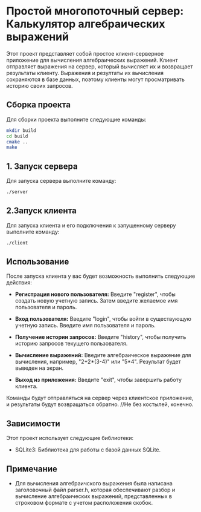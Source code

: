 # Простой многопоточный сервер: Калькулятор алгебраических выражений

Этот проект представляет собой простое клиент-серверное приложение для вычисления алгебраических выражений. Клиент отправляет выражения на сервер, который вычисляет их и возвращает результаты клиенту. Выражения и резултаты их вычисления сохраняются в базе данных, поэтому клиенты могут просматривать историю своих запросов.

## Сборка проекта

Для сборки проекта выполните следующие команды:

```bash
mkdir build
cd build
cmake ..
make
```

## 1. Запуск сервера

Для запуска сервера выполните команду:

```bash
./server
```

## 2.Запуск клиента

Для запуска клиента и его подключения к запущенному серверу выполните команду:

```bash
./client
```

## Использование

После запуска клиента у вас будет возможность выполнить следующие действия:

- **Регистрация нового пользователя:** Введите "register", чтобы создать новую учетную запись. Затем введите желаемое имя пользователя и пароль.

- **Вход пользователя:** Введите "login", чтобы войти в существующую учетную запись. Введите имя пользователя и пароль.

- **Получение истории запросов:** Введите "history", чтобы получить историю запросов текущего пользователя.

- **Вычисление выражений:** Введите алгебраическое выражение для вычисления, например, "2+2*(3-4)" или "5*4". Результат будет выведен на экран.

- **Выход из приложения:** Введите "exit", чтобы завершить работу клиента.

Команды будут отправляться на сервер через клиентское приложение, и результаты будут возвращаться обратно. 
//Не без костылей, конечно. 

## Зависимости

Этот проект использует следующие библиотеки:

- SQLite3: Библиотека для работы с базой данных SQLite.

## Примечание

- Для вычисления алгебраичского выражения была написана заголовочный файл parser.h, которая обеспечивают разбор и вычисление алгебраических выражений, представленных в строковом формате с учетом расположения скобок.

